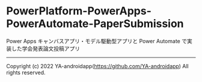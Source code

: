 # PowerPlatform-PowerApps-PowerAutomate-PaperSubmission

Power Apps キャンバスアプリ・モデル駆動型アプリと Power Automate で実装した学会発表論文投稿アプリ

---

Copyright (c) 2022 YA-androidapp(https://github.com/YA-androidapp) All rights reserved.
